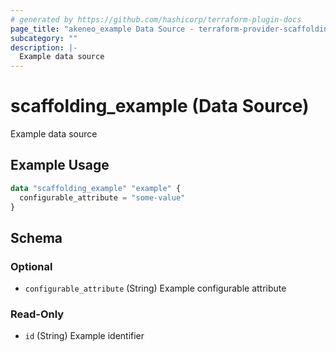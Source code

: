 ```yaml
---
# generated by https://github.com/hashicorp/terraform-plugin-docs
page_title: "akeneo_example Data Source - terraform-provider-scaffolding-framework"
subcategory: ""
description: |-
  Example data source
---
```


# scaffolding_example (Data Source)

Example data source

## Example Usage

```terraform
data "scaffolding_example" "example" {
  configurable_attribute = "some-value"
}
```

<!-- schema generated by tfplugindocs -->
## Schema

### Optional

- `configurable_attribute` (String) Example configurable attribute

### Read-Only

- `id` (String) Example identifier

